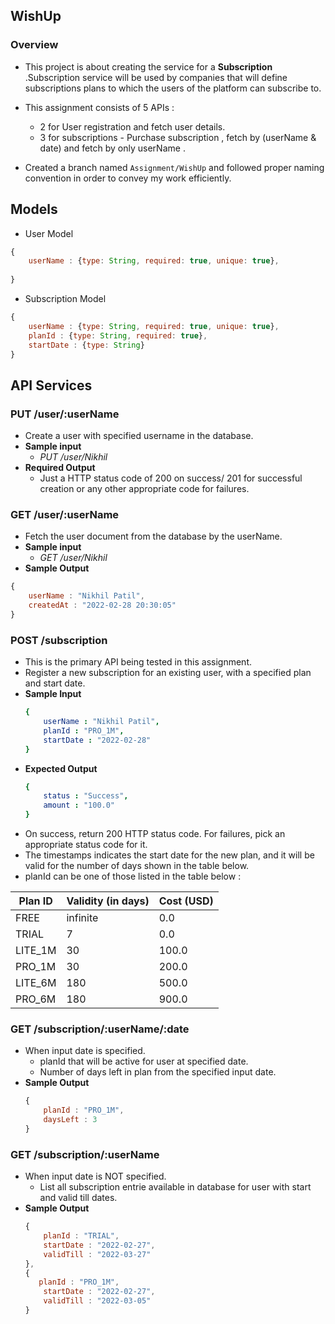 ## WishUp 
### Overview
- This project is about creating the  service for a **Subscription** .Subscription service will be used by companies that will define subscriptions plans to which the users of the platform can subscribe to.

- This assignment consists of 5 APIs :
  - 2 for User registration and fetch user details.
  - 3 for subscriptions - Purchase subscription , fetch by  (userName & date) and fetch by only userName .
- Created a branch named `Assignment/WishUp` and followed proper naming convention in order to convey my work efficiently.
## Models
- User Model
```JavaScript
{
    userName : {type: String, required: true, unique: true},
    
}
```
- Subscription Model
```JavaScript
{
    userName : {type: String, required: true, unique: true},
    planId : {type: String, required: true},
    startDate : {type: String}
}
```
## API Services
### PUT /user/:userName
- Create a user with specified username in the database.
- **Sample input**
  - _PUT /user/Nikhil_
- **Required Output**
  - Just a HTTP status code of 200 on success/ 201 for successful creation or any other appropriate code for failures.
### GET /user/:userName
- Fetch the user document from the database by the userName.
- **Sample input**
  - _GET /user/Nikhil_
- **Sample Output**
```JavaScript
{
    userName : "Nikhil Patil",
    createdAt : "2022-02-28 20:30:05"
}
```
### POST /subscription
- This is the primary API being tested in this assignment.
- Register a new subscription for an existing user, with a specified plan and start date.
- **Sample Input**
    ```yaml
    {
        userName : "Nikhil Patil",
        planId : "PRO_1M",
        startDate : "2022-02-28"
    }
    ```
- **Expected Output**
    ```yaml
    {
        status : "Success",
        amount : "100.0"
    }
    ```
- On success, return 200 HTTP status code. For failures, pick an appropriate status code for it.
- The timestamps indicates the start date for the new plan, and it will be valid for the number of days shown in the  table below.
- planId can be one of those listed in the table below : 


|**Plan ID** | **Validity (in days)** | **Cost (USD)**|
|------------|------------------------|---------------|
|   FREE     |      infinite          |    0.0        |
|   TRIAL    |         7              |    0.0        |
|  LITE_1M   |        30              |  100.0        |
|  PRO_1M    |        30              |  200.0        |
|  LITE_6M   |       180              |  500.0        |
|  PRO_6M    |       180              |  900.0        |
### GET /subscription/:userName/:date
- When input date is specified.
    - planId that will be active for user at specified date.
    - Number of days left in plan from the specified input date.
- __Sample Output__
    ```JavaScript
    {
        planId : "PRO_1M",
        daysLeft : 3
    }
    ```
### GET /subscription/:userName
- When input date is NOT specified.
    - List all subscription entrie available in database for user with start and valid till dates.
- __Sample Output__
    ```JavaScript
    {
        planId : "TRIAL",
        startDate : "2022-02-27",
        validTill : "2022-03-27"
    },
    {
       planId : "PRO_1M",
        startDate : "2022-02-27",
        validTill : "2022-03-05"
    }
    ```
